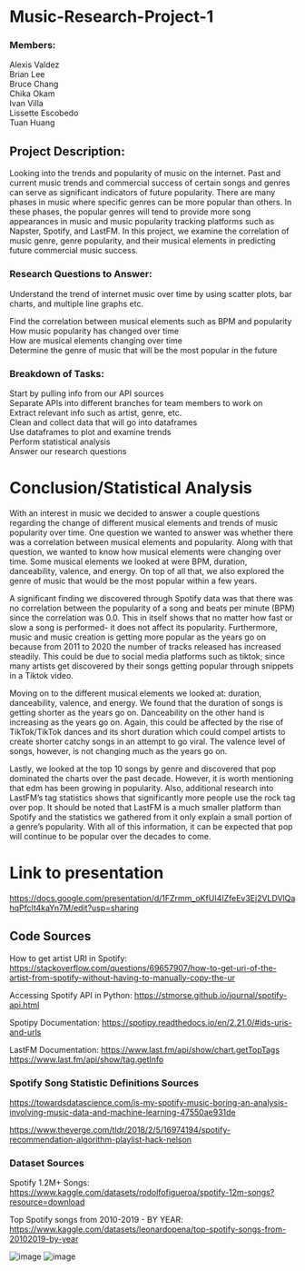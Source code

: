 # Music-Research-Project-1

### Members:
Alexis Valdez  
Brian Lee  
Bruce Chang  
Chika Okam  
Ivan Villa  
Lissette Escobedo  
Tuan Huang  

## Project Description: 
Looking into the trends and popularity of music on the internet. Past and current music trends and commercial success of certain songs and genres can serve as significant indicators of future popularity. There are many phases in music where specific genres can be more popular than others. In these phases, the popular genres will tend to provide more song appearances in music and music popularity tracking platforms such as Napster, Spotify, and LastFM. In this project, we examine the correlation of  music genre, genre popularity, and their musical elements in  predicting  future commercial music success.

### Research Questions to Answer:
Understand the trend of internet music over time by using scatter plots, bar charts, and multiple line graphs etc.

Find the correlation between musical elements such as BPM and popularity  
How music popularity has changed over time  
How are musical elements changing over time  
Determine the genre of music that will be the most popular in the future  



### Breakdown of Tasks:  
Start by pulling info from our API sources  
Separate APIs into different branches for team members to work on  
Extract relevant info such as artist, genre, etc.  
Clean and collect data that will go into dataframes  
Use dataframes to plot and examine trends  
Perform statistical analysis  
Answer our research questions  

# Conclusion/Statistical Analysis

With an interest in music we decided to answer a couple questions regarding the change of different musical elements and trends of music popularity over time. One question we wanted to answer was whether there was a correlation between musical elements and popularity. Along with that question, we wanted to know how musical elements were changing over time. Some musical elements we looked at were BPM, duration, danceability, valence, and energy. On top of all that, we also explored the genre of music that would be the most popular within a few years.  

A significant finding we discovered through Spotify data was that there was no correlation between the popularity of a song and beats per minute (BPM) since the correlation was 0.0. This in itself shows that no matter how fast or slow a song is performed- it does not affect its popularity. Furthermore, music and music creation is getting more popular as the years go on because from 2011 to 2020 the number of tracks released has increased steadily. This could be due to social media platforms such as tiktok; since many artists get discovered by their songs getting popular through snippets in a Tiktok video.  

Moving on to the different musical elements we looked at: duration, danceability, valence, and energy. We found that the duration of songs is getting shorter as the years go on. Danceability on the other hand is increasing as the years go on. Again, this could be affected by the rise of TikTok/TikTok dances and its short duration which could compel artists to create shorter catchy songs in an attempt to go viral. The valence level of songs, however, is not changing much as the years go on.   

Lastly, we looked at the top 10 songs by genre and discovered that pop dominated the charts over the past decade. However, it is worth mentioning that edm has been growing in popularity. Also, additional research into LastFM’s tag statistics shows that significantly more people use the rock tag over pop. It should be noted that LastFM is a much smaller platform than Spotify and the statistics we gathered from it only explain a small portion of a genre’s popularity. With all of this information, it can be expected that pop will continue to be popular over the decades to come.

# Link to presentation
https://docs.google.com/presentation/d/1FZrmm_oKfUI4IZfeEv3Ej2VLDVlQahqPfclt4kaYn7M/edit?usp=sharing
  
## Code Sources
How to get artist URI in Spotify:
https://stackoverflow.com/questions/69657907/how-to-get-uri-of-the-artist-from-spotify-without-having-to-manually-copy-the-ur
 
Accessing Spotify API in Python:
https://stmorse.github.io/journal/spotify-api.html

Spotipy Documentation:
https://spotipy.readthedocs.io/en/2.21.0/#ids-uris-and-urls

LastFM Documentation:
https://www.last.fm/api/show/chart.getTopTags
https://www.last.fm/api/show/tag.getInfo

### Spotify Song Statistic Definitions Sources

https://towardsdatascience.com/is-my-spotify-music-boring-an-analysis-involving-music-data-and-machine-learning-47550ae931de

https://www.theverge.com/tldr/2018/2/5/16974194/spotify-recommendation-algorithm-playlist-hack-nelson

### Dataset Sources
Spotify 1.2M+ Songs: https://www.kaggle.com/datasets/rodolfofigueroa/spotify-12m-songs?resource=download

Top Spotify songs from 2010-2019 - BY YEAR:
https://www.kaggle.com/datasets/leonardopena/top-spotify-songs-from-20102019-by-year

![image](https://user-images.githubusercontent.com/114372545/230705441-14987130-448d-48a1-81a8-99666bfd36eb.png)
![image](https://user-images.githubusercontent.com/114372545/230705493-a70c62f3-afb8-4e41-a80c-82204a852d76.png)

